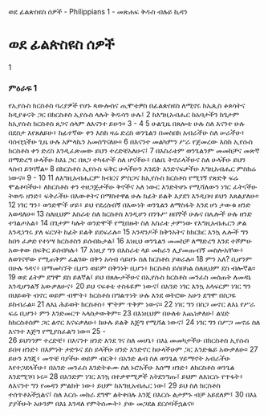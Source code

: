 ﻿
ወደ ፊልጵስዩስ ሰዎች - Philippians 1 - መጽሐፍ ቅዱስ ብሉይ ኪዳን
# ወደ ፊልጵስዩስ ሰዎች
1
### ምዕራፍ 1
 የኢየሱስ ክርስቶስ ባሪያዎች የሆኑ ጳውሎስና ጢሞቴዎስ በፊልጵስዩስ ለሚኖሩ ከኤጲስ ቆጶሳትና ከዲያቆናት ጋር በክርስቶስ ኢየሱስ ላሉት ቅዱሳን ሁሉ፤
2  ከእግዚአብሔር ከአባታችን ከጌታም ከኢየሱስ ክርስቶስ ጸጋና ሰላም ለእናንተ ይሁን።
3 -
4 
5  ሁልጊዜ በጸሎቴ ሁሉ ስለ እናንተ ሁሉ በደስታ እየጸለይሁ፥ ከፊተኛው ቀን እስከ ዛሬ ድረስ ወንጌልን በመስበክ አብራችሁ ስለ ሠራችሁ፥ ባሰብኋችሁ ጊዜ ሁሉ አምላኬን አመሰግናለሁ።
6  በእናንተ መልካምን ሥራ የጀመረው እስከ ኢየሱስ ክርስቶስ ቀን ድረስ እንዲፈጽመው ይህን ተረድቼአለሁና፤
7  በእስራቴም ወንጌልንም መመከቻና መጽኛ በማድረግ ሁላችሁ ከእኔ ጋር በጸጋ ተካፋዮች ስለ ሆናችሁ፥ በልቤ ትኖራላችሁና ስለ ሁላችሁ ይህን ላስብ ይገባኛል።
8  በክርስቶስ ኢየሱስ ፍቅር ሁላችሁን እንዴት እንድናፍቃችሁ እግዚአብሔር ምስክሬ ነውና።
9 -
10 
11  ለእግዚአብሔርም ክብርና ምስጋና ከኢየሱስ ክርስቶስ የሚገኝ የጽድቅ ፍሬ ሞልቶባችሁ፥ ለክርስቶስ ቀን ተዘጋጅታችሁ ቅኖችና አለ ነውር እንድትሆኑ የሚሻለውን ነገር ፈትናችሁ ትወዱ ዘንድ፥ ፍቅራችሁ በእውቀትና በማስተዋል ሁሉ ከፊት ይልቅ እያደገ እንዲበዛ ይህን እጸልያለሁ።
12  ነገር ግን፥ ወንድሞች ሆይ፥ ይህ የደረሰብኝ በእውነት ወንጌልን ለማስፋት እንደ ሆነ ታውቁ ዘንድ እወዳለሁ።
13  ስለዚህም እስራቴ ስለ ክርስቶስ እንዲሆን በንጉሥ ዘበኞች ሁሉና በሌሎች ሁሉ ዘንድ ተገልጦአል፥
14  በጌታም ካሉት ወንድሞች የሚበዙት ስለ እስራቴ ታምነው የእግዚአብሔርን ቃል እንዲነግሩ ያለ ፍርሃት ከፊት ይልቅ ይደፍራሉ።
15  አንዳንዶች ከቅንአትና ከክርክር እንኳ ሌሎች ግን ከበጎ ፈቃድ የተነሣ ክርስቶስን ይሰብኩታል፤
16  እነዚህ ወንጌልን መመከቻ ለማድረግ እንደ ተሾምሁ አውቀው በፍቅር ይሰብካሉ፥
17  እነዚያ ግን በእስራቴ ላይ መከራን ሊያመጡብኝ መስሎአቸው፥ ለወገናቸው የሚጠቅም ፈልገው በቅን አሳብ ሳይሆኑ ስለ ክርስቶስ ያወራሉ።
18  ምን አለ? ቢሆንም በሁሉ ጎዳና፥ በማመካኘት ቢሆን ወይም በቅንነት ቢሆን፥ ክርስቶስ ይሰበካል ስለዚህም ደስ ብሎኛል።
19  ወደ ፊትም ደግሞ ደስ ይለኛል፤ ይህ በጸሎታችሁና በኢየሱስ ክርስቶስ መንፈስ መሰጠት ለመዳኔ እንዲሆንልኝ አውቃለሁና፥
20  ይህ ናፍቆቴ ተስፋዬም ነውና፤ በአንድ ነገር እንኳ አላፍርም ነገር ግን በህይወት ብኖር ወይም ብሞት፥ ክርስቶስ በግልጥነት ሁሉ እንደ ወትሮው አሁን ደግሞ በስጋዬ ይከብራል።
21  ለእኔ ሕይወት ክርስቶስ፥ ሞትም ጥቅም ነውና።
22  ነገር ግን በስጋ መኖር ለእኔ የሥራ ፍሬ ቢሆን፥ ምን እንድመርጥ ኣላስታውቅም።
23  በእነዚህም በሁለቱ እጨነቃለሁ፤ ልሄድ ከክርስቶስም ጋር ልኖር እናፍቃለሁ፥ ከሁሉ ይልቅ እጅግ የሚሻል ነውና፤
24  ነገር ግን በሥጋ መኖሬ ስለ እናንተ እጅግ የሚያስፈልግ ነው።
25 -  
26  ይህንንም ተረድቼ፥ በእናንተ ዘንድ እንደ ገና ስለ መሆኔ፥ በእኔ መመካታችሁ በክርስቶስ ኢየሱስ ይበዛ ዘንድ፥ በእምነት ታድጉና ደስ ይላችሁ ዘንድ እንድኖር ከሁላችሁም ጋር እንድቈይ አውቃለሁ።
27  ይሁን እንጂ፥ መጥቼ ባያችሁ ወይም ብርቅ፥ በአንድ ልብ ስለ ወንጌል ሃይማኖት አብራችሁ እየተጋደላችሁ፥ በአንድ መንፈስ እንድትቆሙ ስለ ኑሮአችሁ እሰማ ዘንድ፥ ለክርስቶስ ወንጌል እንደሚገባ ኑሩ።
28  በአንድም ነገር እንኳ በተቃዋሚዎች አትደንግጡ፤ ይህም ለእነርሱ የጥፋት፥ ለእናንተ ግን የመዳን ምልክት ነው፥ ይህም ከእግዚአብሔር ነው፤
29  ይህ ስለ ክርስቶስ ተሰጥቶአችኋልና፤ ስለ እርሱ መከራ ደግሞ ልትቀበሉ እንጂ በእርሱ ልታምኑ ብቻ አይደለም፤
30  በእኔ ያያችሁት አሁንም በእኔ እንዳለ የምትሰሙት፥ ያው መጋደል ደርሶባችኋልና። 
